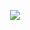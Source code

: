 <p align="center"><img src="https://media.tenor.com/lviRPgFV-R0AAAAC/satoru-gojo-gojo-vs-sukuna.gif"></p>
